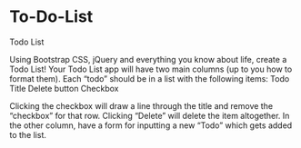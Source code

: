 # To-Do-List
Todo List

Using Bootstrap CSS, jQuery and everything you know about life, create a Todo List! Your Todo List app will have two main columns (up to you how to format them). Each “todo” should be in a list with the following items:
Todo Title
Delete button
Checkbox

Clicking the checkbox will draw a line through the title and remove the “checkbox” for that row. Clicking “Delete” will delete the item altogether. In the other column, have a form for inputting a new “Todo” which gets added to the list.
